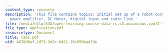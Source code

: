 ```yaml
---
content_type: resource
description: 'This file contains topics: initial set up of a robot control system,
  power amplifier, DC Motor, digital input and radio link.'
file: /media/https%3A/open-learning-course-data-rc.s3.amazonaws.com/2-12-introduction-to-robotics-fall-2005/4678d8ef2d733e5c642110c85bbaa7de_lab1.pdf
file_type: application/pdf
resourcetype: Document
title: lab1.pdf
uid: 4678d8ef-2d73-3e5c-6421-10c85bbaa7de
---
```

